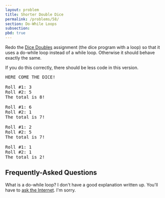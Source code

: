 ```yaml
---
layout: problem
title: Shorter Double Dice
permalink: /problems/58/
section: Do-While Loops
subsection:
pbd: true
---
```

Redo the [Dice Doubles](/problems/50/) assignment (the dice program with a loop) 
so that it uses a do-while loop instead of a while loop. 
Otherwise it should behave exactly the same.

If you do this correctly, there should be less code in this version.

<pre class="terminal">
HERE COME THE DICE!

Roll #1: 3
Roll #2: 5
The total is 8!

Roll #1: 6
Roll #2: 1
The total is 7!

Roll #1: 2
Roll #2: 5
The total is 7!

Roll #1: 1
Roll #2: 1
The total is 2!
</pre>

## Frequently-Asked Questions
What is a do-while loop?
I don't have a good explanation written up. You'll have to [ask the Internet](http://lmgtfy.com/?q=do+while+loop+java). I'm sorry.
